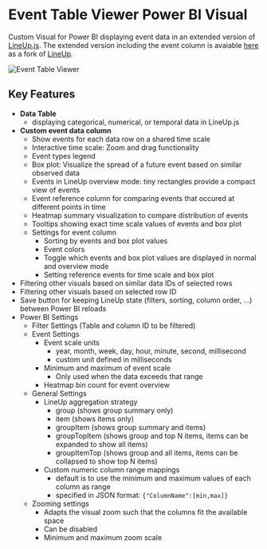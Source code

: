 # Event Table Viewer Power BI Visual

Custom Visual for Power BI displaying event data in an extended version of [LineUp.js](https://lineup.js.org/).
The extended version including the event column is avaiable [here](https://github.com/jzethofer/lineupjs/tree/build) as a fork of [LineUp](https://github.com/lineupjs/lineupjs).

![Event Table Viewer](./publication/final/Screenshot1.png)

## Key Features

-   **Data Table**
    -   displaying categorical, numerical, or temporal data in LineUp.js
-   **Custom event data column**
    -   Show events for each data row on a shared time scale
    -   Interactive time scale: Zoom and drag functionality
    -   Event types legend
    -   Box plot: Visualize the spread of a future event based on similar observed data
    -   Events in LineUp overview mode: tiny rectangles provide a compact view of events
    -   Event reference column for comparing events that occured at different points in time
    -   Heatmap summary visualization to compare distribution of events
    -   Tooltips showing exact time scale values of events and box plot
    -   Settings for event column
        -   Sorting by events and box plot values
        -   Event colors
        -   Toggle which events and box plot values are displayed in normal and overview mode
        -   Setting reference events for time scale and box plot
-   Filtering other visuals based on similar data IDs of selected rows
-   Filtering other visuals based on selected row ID
-   Save button for keeping LineUp state (filters, sorting, column order, ...) between Power BI reloads
-   Power BI Settings
    -   Filter Settings (Table and column ID to be filtered)
    -   Event Settings
        -   Event scale units
            -   year, month, week, day, hour, minute, second, millisecond
            -   custom unit defined in milliseconds
        -   Minimum and maximum of event scale
            -   Only used when the data exceeds that range
        -   Heatmap bin count for event overview
    -   General Settings
        -   LineUp aggregation strategy
            -   group (shows group summary only)
            -   item (shows items only)
            -   groupItem (shows group summary and items)
            -   groupTopItem (shows group and top N items, items can be expanded to show all items)
            -   groupItemTop (shows group and all items, items can be collapsed to show top N items)
        -   Custom numeric column range mappings
            -   default is to use the minimum and maximum values of each column as range
            -   specified in JSON format: `{"ColumnName":[min,max]} `
    -   Zooming settings
        -   Adapts the visual zoom such that the columns fit the available space
        -   Can be disabled
        -   Minimum and maximum zoom scale
